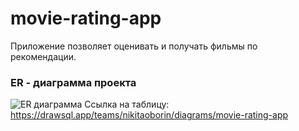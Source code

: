 # movie-rating-app
Приложение позволяет оценивать и получать фильмы по рекомендации. 

### ER - диаграмма проекта
![ER диаграмма](https://github.com/NikitaOborin/movie-rating-app/assets/114754182/36af9e0a-048d-4604-bb73-8ba5b13112b8)
Ссылка на таблицу: https://drawsql.app/teams/nikitaoborin/diagrams/movie-rating-app
